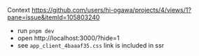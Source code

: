 Context https://github.com/users/hi-ogawa/projects/4/views/1?pane=issue&itemId=105803240

- run `pnpm dev`
- open http://localhost:3000/?hide=1
- see `app_client_4baaaf35.css` link is included in ssr
